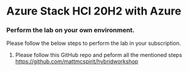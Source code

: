 # Azure Stack HCI 20H2 with Azure

### Perform the lab on your own environment.

 Please follow the below steps to perform the lab in your subscription.
 
 1. Please follow this GitHub repo and peform all the mentioned steps https://github.com/mattmcspirit/hybridworkshop
